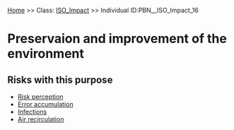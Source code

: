 [Home](https://github.com/mm80843/T3.5/blob/pages/index.md) >> Class: [ISO_Impact](https://github.com/mm80843/T3.5/tree/main/docs/ISO_Impact/index.md) >> Individual ID:PBN__ISO_Impact_16 

# __Preservaion and improvement of the environment__

## Risks with this purpose

* [Risk perception](https://github.com/mm80843/T3.5/blob/pages/Risk/PBN__Risk_1203.md)
* [Error accumulation](https://github.com/mm80843/T3.5/blob/pages/Risk/PBN__Risk_1645.md)
* [Infections](https://github.com/mm80843/T3.5/blob/pages/Risk/PBN__Risk_2298.md)
* [Air recirculation](https://github.com/mm80843/T3.5/blob/pages/Risk/PBN__Risk_1311.md)

